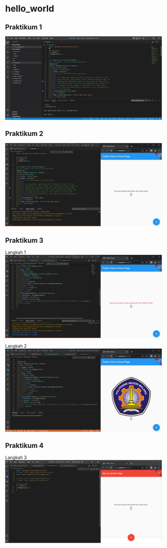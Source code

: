 # hello_world

## Praktikum 1

![praktikum 1](images/01.jpg)

## Praktikum 2

![praktikum 2](images/02.jpg)

## Praktikum 3

Langkah 1
![praktikum 3](images/3.1.jpg)

Langkah 2
![praktikum 3](images/3.2.jpg)

## Praktikum 4

Langkah 3
![praktikum 4](images/4.3.jpg)
